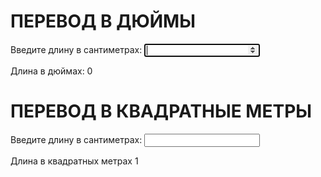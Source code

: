 <!DOCTYPE html>
<html>
 <head>
  <meta charset="utf-8">
  <title>output</title>
 </head>
 <body>
              <h1>ПЕРЕВОД В ДЮЙМЫ</h1>
  <form oninput="result.value=(cm.value/2.54).toFixed(2)">
    <p>Введите длину в сантиметрах: 
    <input type="number" name="cm" autofocus></p>
    <p>Длина в дюймах: <output name="result">0</output></p>
  </form>
              <h1>ПЕРЕВОД В КВАДРАТНЫЕ МЕТРЫ</h1>
    <form oninput="result.value=(cm.value/10000).toFixed(10)">
    <p>Введите длину в сантиметрах: 
    <input type="number" name="cm" autofocus></p>
    <p>Длина в квадратных метрах <output name="result">1</output></p>
 </body>
</html>

